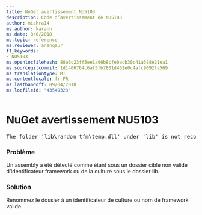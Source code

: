 ```yaml
---
title: NuGet avertissement NU5103
description: Code d’avertissement de NU5103
author: mishra14
ms.author: karann
ms.date: 8/8/2018
ms.topic: reference
ms.reviewer: anangaur
f1_keywords:
- NU5103
ms.openlocfilehash: 88a6c23ff5ee1a96b8cfe0acb30c41a388e21ea1
ms.sourcegitcommit: 1d1406764c6af5fb7801d462e0c4afc9092fa569
ms.translationtype: MT
ms.contentlocale: fr-FR
ms.lasthandoff: 09/04/2018
ms.locfileid: "43549323"
---
```

# <a name="nuget-warning-nu5103"></a>NuGet avertissement NU5103
<pre>The folder 'lib\random_tfm\temp.dll' under 'lib' is not recognized as a valid framework name or a supported culture identifier. Rename it to a valid framework name or culture identifier.</pre>

### <a name="issue"></a>Problème

Un assembly a été détecté comme étant sous un dossier cible non valide d’identificateur framework ou de la culture sous le dossier lib.


### <a name="solution"></a>Solution

Renommez le dossier à un identificateur de culture ou nom de framework valide.

